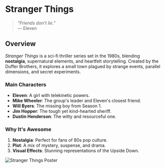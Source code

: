 # **Stranger Things**

> *"Friends don't lie."*  
> — Eleven  

## **Overview**  
*Stranger Things* is a sci-fi thriller series set in the 1980s, blending **nostalgia**, supernatural elements, and heartfelt storytelling. Created by the Duffer Brothers, it explores a small town plagued by strange events, parallel dimensions, and secret experiments.  

### **Main Characters**  
- **Eleven**: A girl with telekinetic powers.  
- **Mike Wheeler**: The group's leader and Eleven's closest friend.  
- **Will Byers**: The missing boy from Season 1.  
- **Jim Hopper**: The tough yet kind-hearted sheriff.  
- **Dustin Henderson**: The witty and resourceful one.  

### **Why It's Awesome**  
1. **Nostalgia**: Perfect for fans of 80s pop culture.  
2. **Plot**: A mix of mystery, suspense, and drama.  
3. **Visual Effects**: Stunning representations of the Upside Down.  

![Stranger Things Poster](https://upload.wikimedia.org/wikipedia/en/f/f7/Stranger_Things_season_4.jpg)  
